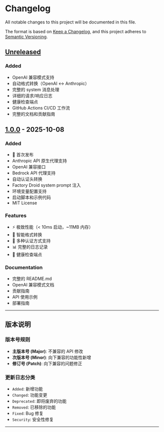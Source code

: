 # Changelog

All notable changes to this project will be documented in this file.

The format is based on [Keep a Changelog](https://keepachangelog.com/en/1.0.0/),
and this project adheres to [Semantic Versioning](https://semver.org/spec/v2.0.0.html).

## [Unreleased]

### Added
- OpenAI 兼容模式支持
- 自动格式转换（OpenAI ↔ Anthropic）
- 完整的 system 消息处理
- 详细的请求/响应日志
- 健康检查端点
- GitHub Actions CI/CD 工作流
- 完整的文档和贡献指南

## [1.0.0] - 2025-10-08

### Added
- 🎉 首次发布
- Anthropic API 原生代理支持
- OpenAI 兼容接口
- Bedrock API 代理支持
- 自动认证头转换
- Factory Droid system prompt 注入
- 环境变量配置支持
- 启动脚本和示例代码
- MIT License

### Features
- ⚡ 极致性能（< 10ms 启动，~11MB 内存）
- 🔄 智能格式转换
- 🔐 多种认证方式支持
- 📊 完整的日志记录
- 🏥 健康检查端点

### Documentation
- 完整的 README.md
- OpenAI 兼容模式文档
- 贡献指南
- API 使用示例
- 部署指南

---

## 版本说明

### 版本号规则

- **主版本号 (Major)**: 不兼容的 API 修改
- **次版本号 (Minor)**: 向下兼容的功能性新增
- **修订号 (Patch)**: 向下兼容的问题修正

### 更新日志分类

- `Added`: 新增功能
- `Changed`: 功能变更
- `Deprecated`: 即将废弃的功能
- `Removed`: 已移除的功能
- `Fixed`: Bug 修复
- `Security`: 安全性修复

---

[Unreleased]: https://github.com/libaxuan/factory-proxy/compare/v1.0.0...HEAD
[1.0.0]: https://github.com/libaxuan/factory-proxy/releases/tag/v1.0.0